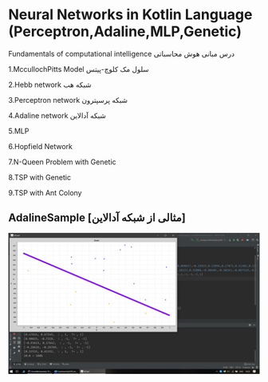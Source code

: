 # Neural Networks in Kotlin Language (Perceptron,Adaline,MLP,Genetic)
Fundamentals of computational intelligence
درس مبانی هوش محاسباتی

1.MccullochPitts Model
سلول مک کلوچ-پیتس

2.Hebb network
شبکه هب

3.Perceptron network
شبکه پرسپترون

4.Adaline network
شبکه آدالاین

5.MLP

6.Hopfield Network

7.N-Queen Problem with Genetic

8.TSP with Genetic

9.TSP with Ant Colony





AdalineSample [مثالی از شبکه آدالاین]
---
![Adaline Sample](https://github.com/mahdisml/FundamentalsOfComputationalIntelligence/blob/master/adalinechartsample.jpg)
